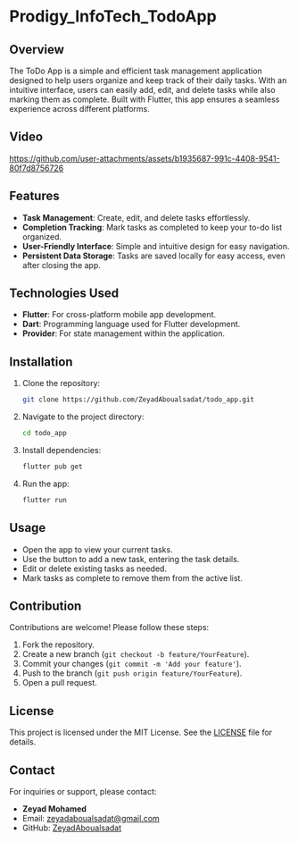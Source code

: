 # Prodigy_InfoTech_TodoApp

## Overview

The ToDo App is a simple and efficient task management application designed to help users organize and keep track of their daily tasks. With an intuitive interface, users can easily add, edit, and delete tasks while also marking them as complete. Built with Flutter, this app ensures a seamless experience across different platforms.

## Video


https://github.com/user-attachments/assets/b1935687-991c-4408-9541-80f7d8756726


## Features

- **Task Management**: Create, edit, and delete tasks effortlessly.
- **Completion Tracking**: Mark tasks as completed to keep your to-do list organized.
- **User-Friendly Interface**: Simple and intuitive design for easy navigation.
- **Persistent Data Storage**: Tasks are saved locally for easy access, even after closing the app.

## Technologies Used

- **Flutter**: For cross-platform mobile app development.
- **Dart**: Programming language used for Flutter development.
- **Provider**: For state management within the application.

## Installation

1. Clone the repository:

   ```bash
   git clone https://github.com/ZeyadAboualsadat/todo_app.git
   ```

2. Navigate to the project directory:

   ```bash
   cd todo_app
   ```

3. Install dependencies:

   ```bash
   flutter pub get
   ```

4. Run the app:

   ```bash
   flutter run
   ```

## Usage

- Open the app to view your current tasks.
- Use the button to add a new task, entering the task details.
- Edit or delete existing tasks as needed.
- Mark tasks as complete to remove them from the active list.

## Contribution

Contributions are welcome! Please follow these steps:

1. Fork the repository.
2. Create a new branch (`git checkout -b feature/YourFeature`).
3. Commit your changes (`git commit -m 'Add your feature'`).
4. Push to the branch (`git push origin feature/YourFeature`).
5. Open a pull request.

## License

This project is licensed under the MIT License. See the [LICENSE](LICENSE) file for details.

## Contact

For inquiries or support, please contact:
- **Zeyad Mohamed**  
- Email: zeyadaboualsadat@gmail.com
- GitHub: [ZeyadAboualsadat](https://github.com/ZeyadAboualsadat)
